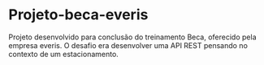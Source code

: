# Projeto-beca-everis

Projeto desenvolvido para conclusão do treinamento Beca, oferecido pela empresa everis. O desafio era desenvolver uma API REST pensando no contexto de um estacionamento. 
